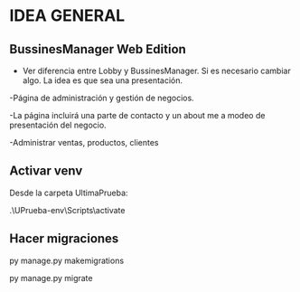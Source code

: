 # IDEA GENERAL

## BussinesManager Web Edition

- Ver diferencia entre Lobby y BussinesManager. Si es necesario cambiar algo. La idea es que sea una presentación. 

-Página de administración y gestión de negocios.

-La página incluirá una parte de contacto y un about me a modeo de presentación del negocio.

-Administrar ventas, productos, clientes


## Activar venv

Desde la carpeta UltimaPrueba:

.\UPrueba-env\Scripts\activate

## Hacer migraciones

py manage.py makemigrations

py manage.py migrate
